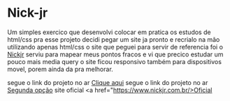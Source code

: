 # Nick-jr
Um simples exercico que desenvolvi colocar em pratica os estudos de html/css pra esse projeto decidi pegar um site ja pronto e recrialo na mão utilizando apenas html/css
o site que peguei para servir de referencia foi o <a href="https://www.nickjr.com.br/">Nickjr</a> serviu para mapear meus pontos fracos e vi que precico estudar um pouco mais
media query o site ficou responsivo também para dispositivos movel, porem ainda da pra melhorar.

segue o link do projeto no ar  <a href="https://thomascsantos.github.io/Nick-jr/Index.html">Clique aqui</a>
segue o link do projeto no ar  <a href="https://https://exercicio-nickjr.netlify.app/">Segunda opção</a>
site oficial <a href="https://www.nickjr.com.br/>Oficial</a>

